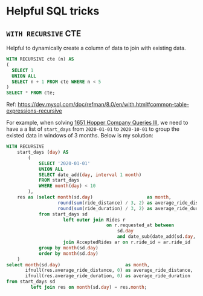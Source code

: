 # Helpful SQL tricks

## `WITH RECURSIVE` CTE

Helpful to dynamically create a column of data to join with existing data.

```sql
WITH RECURSIVE cte (n) AS
(
  SELECT 1
  UNION ALL
  SELECT n + 1 FROM cte WHERE n < 5
)
SELECT * FROM cte;
```

Ref: https://dev.mysql.com/doc/refman/8.0/en/with.html#common-table-expressions-recursive

For example, when solving [1651 Hopper Company Queries III](https://leetcode.com/problems/hopper-company-queries-iii/),
we need to have a a list of `start_days` from `2020-01-01` to `2020-10-01` to
group the existed data in windows of 3 months. Below is my solution:

```sql
WITH RECURSIVE
    start_days (day) AS
        (
            SELECT '2020-01-01'
            UNION ALL
            SELECT date_add(day, interval 1 month)
            FROM start_days
            WHERE month(day) < 10
        ),
    res as (select month(sd.day)                    as month,
                   round(sum(ride_distance) / 3, 2) as average_ride_distance,
                   round(sum(ride_duration) / 3, 2) as average_ride_duration
            from start_days sd
                     left outer join Rides r
                                     on r.requested_at between
                                         sd.day
                                         and date_sub(date_add(sd.day, interval 3 month), interval 1 day)
                     join AcceptedRides ar on r.ride_id = ar.ride_id
            group by month(sd.day)
            order by month(sd.day)
    )
select month(sd.day)                        as month,
       ifnull(res.average_ride_distance, 0) as average_ride_distance,
       ifnull(res.average_ride_duration, 0) as average_ride_duration
from start_days sd
         left join res on month(sd.day) = res.month;
```

